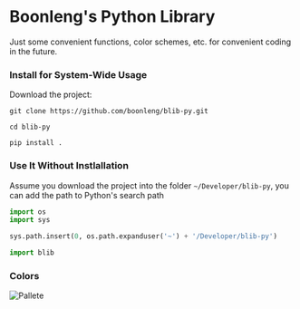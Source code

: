 Boonleng's Python Library
===

Just some convenient functions, color schemes, etc. for convenient coding in the future.

### Install for System-Wide Usage

Download the project:
```shell
git clone https://github.com/boonleng/blib-py.git
```

```shell
cd blib-py
```

```shell
pip install .
```

### Use It Without Instlallation

Assume you download the project into the folder `~/Developer/blib-py`, you can add the path to Python's search path

```python
import os
import sys

sys.path.insert(0, os.path.expanduser('~') + '/Developer/blib-py')

import blib
```

### Colors

![Pallete](blob/swatch-lab.png)
